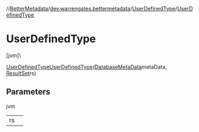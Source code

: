 //[BetterMetadata](../../../index.md)/[dev.warrengates.bettermetadata](../index.md)/[UserDefinedType](index.md)/[UserDefinedType](-user-defined-type.md)

# UserDefinedType

[jvm]\

[UserDefinedType](index.md)[UserDefinedType](-user-defined-type.md)([DatabaseMetaData](https://docs.oracle.com/javase/8/docs/api/java/sql/DatabaseMetaData.html)metaData, [ResultSet](https://docs.oracle.com/javase/8/docs/api/java/sql/ResultSet.html)rs)

## Parameters

jvm

| | |
|---|---|
| rs |  |
